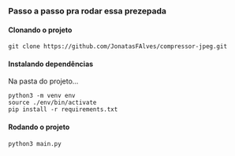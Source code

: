 ### Passo a passo pra rodar essa prezepada

#### Clonando o projeto

```
git clone https://github.com/JonatasFAlves/compressor-jpeg.git
```

#### Instalando dependências
Na pasta do projeto...

```
python3 -m venv env
source ./env/bin/activate
pip install -r requirements.txt
```

#### Rodando o projeto

```
python3 main.py
```